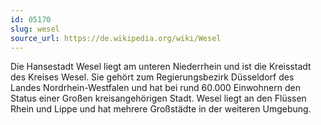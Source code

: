 ```yaml
---
id: 05170
slug: wesel
source_url: https://de.wikipedia.org/wiki/Wesel
---
```


Die Hansestadt Wesel liegt am unteren Niederrhein und ist die Kreisstadt des Kreises Wesel. Sie gehört zum Regierungsbezirk Düsseldorf des Landes Nordrhein-Westfalen und hat bei rund 60.000 Einwohnern den Status einer Großen kreisangehörigen Stadt. Wesel liegt an den Flüssen Rhein und Lippe und hat mehrere Großstädte in der weiteren Umgebung.
